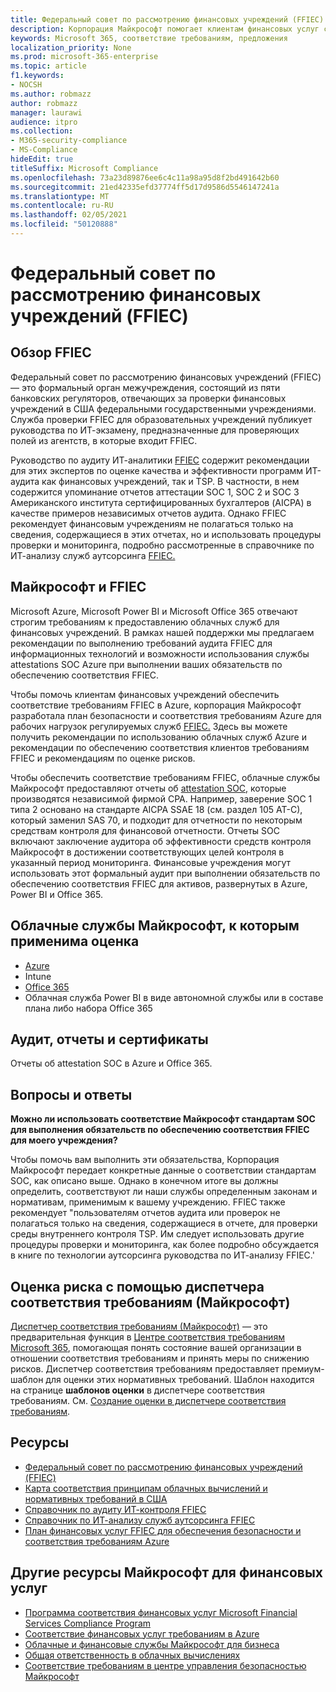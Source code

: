 ```yaml
---
title: Федеральный совет по рассмотрению финансовых учреждений (FFIEC)
description: Корпорация Майкрософт помогает клиентам финансовых услуг соответствовать требованиям аудита Федерального совета по рассмотрению финансовых учреждений (FFIEC).
keywords: Microsoft 365, соответствие требованиям, предложения
localization_priority: None
ms.prod: microsoft-365-enterprise
ms.topic: article
f1.keywords:
- NOCSH
ms.author: robmazz
author: robmazz
manager: laurawi
audience: itpro
ms.collection:
- M365-security-compliance
- MS-Compliance
hideEdit: true
titleSuffix: Microsoft Compliance
ms.openlocfilehash: 73a23d89876ee6c4c11a98a95d8f2bd491642b60
ms.sourcegitcommit: 21ed42335efd37774ff5d17d9586d5546147241a
ms.translationtype: MT
ms.contentlocale: ru-RU
ms.lasthandoff: 02/05/2021
ms.locfileid: "50120888"
---
```

# <a name="federal-financial-institutions-examination-council-ffiec"></a>Федеральный совет по рассмотрению финансовых учреждений (FFIEC)

## <a name="ffiec-overview"></a>Обзор FFIEC

Федеральный совет по рассмотрению финансовых учреждений (FFIEC) — это формальный орган межучреждения, состоящий из пяти банковских регуляторов, отвечающих за проверки финансовых учреждений в США федеральными государственными учреждениями. Служба проверки FFIEC для образовательных учреждений публикует руководства по ИТ-экзамену, предназначенные для проверяющих полей из агентств, в которые входит FFIEC.

Руководство по аудиту ИТ-аналитики [FFIEC](https://ithandbook.ffiec.gov/it-booklets/audit.aspx) содержит рекомендации для этих экспертов по оценке качества и эффективности программ ИТ-аудита как финансовых учреждений, так и TSP. В частности, в нем содержится упоминание отчетов аттестации SOC 1, SOC 2 и SOC 3 Американского института сертифицированных бухгалтеров (AICPA) в качестве примеров независимых отчетов аудита. Однако FFIEC рекомендует финансовым учреждениям не полагаться только на сведения, содержащиеся в этих отчетах, но и использовать процедуры проверки и мониторинга, подробно рассмотренные в справочнике по ИТ-анализу служб аутсорсинга [FFIEC.](https://ithandbook.ffiec.gov/it-booklets/outsourcing-technology-services.aspx)

## <a name="microsoft-and-ffiec"></a>Майкрософт и FFIEC

Microsoft Azure, Microsoft Power BI и Microsoft Office 365 отвечают строгим требованиям к предоставлению облачных служб для финансовых учреждений. В рамках нашей поддержки мы предлагаем рекомендации по выполнению требований аудита FFIEC для информационных технологий и возможности использования службы attestations SOC Azure при выполнении ваших обязательств по обеспечению соответствия FFIEC.

Чтобы помочь клиентам финансовых учреждений обеспечить соответствие требованиям FFIEC в Azure, корпорация Майкрософт разработала план безопасности и соответствия требованиям Azure для рабочих нагрузок регулируемых служб [FFIEC.](https://servicetrust.microsoft.com/ViewPage/FFIECBlueprint) Здесь вы можете получить рекомендации по использованию облачных служб Azure и рекомендации по обеспечению соответствия клиентов требованиям FFIEC и рекомендациям по оценке рисков.

Чтобы обеспечить соответствие требованиям FFIEC, облачные службы Майкрософт предоставляют отчеты об [attestation SOC,](offering-SOC.md) которые производятся независимой фирмой CPA. Например, заверение SOC 1 типа 2 основано на стандарте AICPA SSAE 18 (см. раздел 105 AT-C), который заменил SAS 70, и подходит для отчетности по некоторым средствам контроля для финансовой отчетности. Отчеты SOC включают заключение аудитора об эффективности средств контроля Майкрософт в достижении соответствующих целей контроля в указанный период мониторинга. Финансовые учреждения могут использовать этот формальный аудит при выполнении обязательств по обеспечению соответствия FFIEC для активов, развернутых в Azure, Power BI и Office 365.

## <a name="microsoft-in-scope-cloud-services"></a>Облачные службы Майкрософт, к которым применима оценка

- [Azure](https://aka.ms/AzureCompliance)
- Intune
- [Office 365](https://go.microsoft.com/fwlink/p/?LinkID=2077751)
- Облачная служба Power BI в виде автономной службы или в составе плана либо набора Office 365

## <a name="audits-reports-and-certificates"></a>Аудит, отчеты и сертификаты

Отчеты об attestation SOC в Azure и Office 365.

## <a name="frequently-asked-questions"></a>Вопросы и ответы

**Можно ли использовать соответствие Майкрософт стандартам SOC для выполнения обязательств по обеспечению соответствия FFIEC для моего учреждения?**

Чтобы помочь вам выполнить эти обязательства, Корпорация Майкрософт передает конкретные данные о соответствии стандартам SOC, как описано выше. Однако в конечном итоге вы должны определить, соответствуют ли наши службы определенным законам и нормативам, применимым к вашему учреждению. FFIEC также рекомендует "пользователям отчетов аудита или проверок не полагаться только на сведения, содержащиеся в отчете, для проверки среды внутреннего контроля TSP. Им следует использовать другие процедуры проверки и [](https://ithandbook.ffiec.gov/it-booklets/outsourcing-technology-services.aspx) мониторинга, как более подробно обсуждается в книге по технологии аутсорсинга руководства по ИТ-анализу FFIEC.'

## <a name="use-microsoft-compliance-manager-to-assess-your-risk"></a>Оценка риска с помощью диспетчера соответствия требованиям (Майкрософт)

[Диспетчер соответствия требованиям (Майкрософт)](/microsoft-365/compliance/compliance-manager) — это предварительная функция в [Центре соответствия требованиям Microsoft 365](/microsoft-365/compliance/microsoft-365-compliance-center), помогающая понять состояние вашей организации в отношении соответствия требованиям и принять меры по снижению рисков. Диспетчер соответствия требованиям предоставляет премиум-шаблон для оценки этих нормативных требований. Шаблон находится на странице **шаблонов оценки** в диспетчере соответствия требованиям. См. [Создание оценки в диспетчере соответствия требованиям](/microsoft-365/compliance/compliance-manager-assessments).

## <a name="resources"></a>Ресурсы

- [Федеральный совет по рассмотрению финансовых учреждений (FFIEC)](https://www.ffiec.gov/)
- [Карта соответствия принципам облачных вычислений и нормативных требований в США](https://servicetrust.microsoft.com/ViewPage/TrustDocuments?command=Download&downloadType=Document&downloadId=5b483567-00b0-4d86-96ae-ee887dadb61c&docTab=6d000410-c9e9-11e7-9a91-892aae8839ad_Compliance_Guides)
- [Справочник по аудиту ИТ-контроля FFIEC](https://ithandbook.ffiec.gov/it-booklets/audit.aspx)
- [Справочник по ИТ-анализу служб аутсорсинга FFIEC](https://ithandbook.ffiec.gov/it-booklets/outsourcing-technology-services.aspx)
- [План финансовых услуг FFIEC для обеспечения безопасности и соответствия требованиям Azure](https://servicetrust.microsoft.com/ViewPage/FFIECBlueprint)

## <a name="other-microsoft-resources-for-financial-services"></a>Другие ресурсы Майкрософт для финансовых услуг

- [Программа соответствия финансовых услуг Microsoft Financial Services Compliance Program](https://www.microsoft.com/download/details.aspx?id=55332)
- [Соответствие финансовых услуг требованиям в Azure](https://azure.microsoft.com/resources/videos/azurecon-2015-financial-services-compliance-in-azure/)
- [Облачные и финансовые службы Майкрософт для бизнеса](https://servicetrust.microsoft.com/viewpage/financialservicesoverview)
- [Общая ответственность в облачных вычислениях](https://aka.ms/sharedresponsibility)
- [Соответствие требованиям в центре управления безопасностью Майкрософт](https://www.microsoft.com/trust-center/compliance/compliance-overview)
